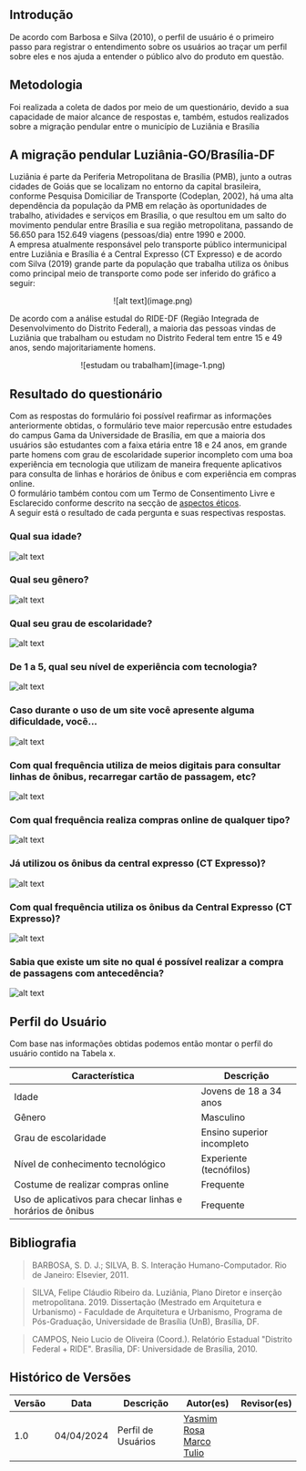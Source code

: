 ## Introdução

De acordo com Barbosa e Silva (2010), o perfil de usuário é o primeiro passo para registrar o entendimento sobre os usuários ao traçar um perfil sobre eles e nos ajuda a entender o público alvo do produto em questão.

## Metodologia
Foi realizada a coleta de dados por meio de um questionário, devido a sua capacidade de maior alcance de respostas e, também, estudos realizados sobre a migração pendular entre o município de Luziânia e Brasília


## A migração pendular Luziânia-GO/Brasília-DF
Luziânia é parte da Periferia Metropolitana de Brasília (PMB), junto a outras cidades de Goiás que se localizam no entorno da capital brasileira, conforme Pesquisa Domiciliar de Transporte (Codeplan, 2002), há uma alta dependência da população da PMB em relação às oportunidades de trabalho, atividades e serviços em Brasília, o que resultou em um salto do movimento pendular entre Brasília e sua região metropolitana, passando de 56.650 para 152.649 viagens (pessoas/dia) entre 1990 e 2000. <br>
A empresa atualmente responsável pelo transporte público intermunicipal entre Luziânia e Brasília é a Central Expresso (CT Expresso) e de acordo com Silva (2019) grande parte da população que trabalha utiliza os ônibus como principal meio de transporte como pode ser inferido do gráfico a seguir:

<center>![alt text](image.png)</center>

De acordo com a análise estudal do RIDE-DF (Região Integrada de Desenvolvimento do Distrito Federal), a maioria das pessoas vindas de Luziânia que trabalham ou estudam no Distrito Federal tem entre 15 e 49 anos, sendo majoritariamente homens.

<center>![estudam ou trabalham](image-1.png)</center>


## Resultado do questionário
Com as respostas do formulário foi possível reafirmar as informações anteriormente obtidas, o formulário teve maior repercusão entre estudades do campus Gama da Universidade de Brasília, em que a maioria dos usuários são estudantes com a faixa etária entre 18 e 24 anos, em grande parte homens com grau de escolaridade superior incompleto com uma boa experiência em tecnologia que utilizam de maneira frequente aplicativos para consulta de linhas e horários de ônibus e com experiência em compras online. <br>
O formulário também contou com um Termo de Consentimento Livre e Esclarecido conforme descrito na secção de [aspectos éticos](/requisitos/etica/). <br>
A seguir está o resultado de cada pergunta e suas respectivas respostas.

### Qual sua idade?
![alt text](image-2.png)

### Qual seu gênero?
![alt text](image-3.png)

### Qual seu grau de escolaridade?
![alt text](image-6.png)

### De 1 a 5, qual seu nível de experiência com tecnologia? 
![alt text](image-7.png)

### Caso durante o uso de um site você apresente alguma dificuldade, você...
![alt text](image-8.png)

### Com qual frequência utiliza de meios digitais para consultar linhas de ônibus, recarregar cartão de passagem, etc?
![alt text](image-9.png)

### Com qual frequência realiza compras online de qualquer tipo?
![alt text](image-10.png)

### Já utilizou os ônibus da central expresso (CT Expresso)?
![alt text](image-11.png)

### Com qual frequência utiliza os ônibus da Central Expresso (CT Expresso)?
![alt text](image-12.png)

### Sabia que existe um site no qual é possível realizar a compra de passagens com antecedência?
![alt text](image-13.png)

## Perfil do Usuário
Com base nas informações obtidas podemos então montar o perfil do usuário contido na Tabela x.

| Característica | Descrição |
| --- | --- |
| Idade | Jovens de 18 a 34 anos |
| Gênero | Masculino |
| Grau de escolaridade | Ensino superior incompleto |
| Nível de conhecimento tecnológico | Experiente (tecnófilos) |
| Costume de realizar compras online | Frequente |
| Uso de aplicativos para checar linhas e horários de ônibus | Frequente |

## Bibliografia
> BARBOSA, S. D. J.; SILVA, B. S. Interação Humano-Computador. Rio de Janeiro: Elsevier, 2011. <br>

> SILVA, Felipe Cláudio Ribeiro da. Luziânia, Plano Diretor e inserção metropolitana. 2019. Dissertação (Mestrado em Arquitetura e Urbanismo) - Faculdade de Arquitetura e Urbanismo, Programa de Pós-Graduação, Universidade de Brasília (UnB), Brasília, DF. <br>

> CAMPOS, Neio Lucio de Oliveira (Coord.). Relatório Estadual "Distrito Federal + RIDE". Brasília, DF: Universidade de Brasília, 2010.

## Histórico de Versões

| Versão |    Data    | Descrição                                 | Autor(es)                                       | Revisor(es)                                    |
| ------ | :--------: | ----------------------------------------- | ----------------------------------------------- | ---------------------------------------------- |
| 1.0    | 04/04/2024 | Perfil de Usuários |  [Yasmim Rosa](https://github.com/yaskisoba) <br> [Marco Tulio](https://github.com/MarcoTulioSoares)  |  |

